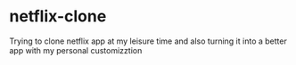 # netflix-clone
Trying to clone netflix app at my leisure time and also turning it into a better app with my personal customizztion
